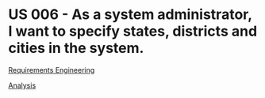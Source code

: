 # US 006 - As a system administrator, I want to specify states, districts and cities in the system.

[Requirements Engineering](01.requirements-engineering/Readme.md)

[Analysis](02.analysis/Readme.md)

